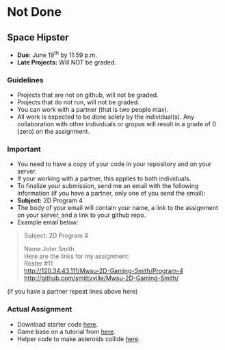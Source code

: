 # Not Done

## Space Hipster
- **Due**: June 19<sup>th</sup> by 11:59 p.m.
- **Late Projects:** Will NOT be graded. 

### Guidelines
- Projects that are not on github, will not be graded. 
- Projects that do not run, will not be graded.
- You can work with a partner (that is two people max).
- All work is expected to be done solely by the individual(s). Any collaboration with other individuals or gropus will result in a grade of 0 (zero) on the assignment.

### Important
- You need to have a copy of your code in your repository and on your server. 
- If your working with a partner, this applies to both individuals.
- To finalize your submission, send me an email with the following information (if you have a partner, only one of you send the email):
- **Subject:** 2D Program 4
- The body of your email will contain your name, a link to the assignment on your server, and a link to your github repo.
- Example email below:

>Subject: 2D Program 4
>
>Name John Smith<br>
Here are the links for my assignment:<br>
Roster #11<br>
http://120.34.43.111/Mwsu-2D-Gaming-Smith/Program-4<br>
http://github.com/smittyville/Mwsu-2D-Gaming-Smith/<br>

(if you have a partner repeat lines above here)

### Actual Assignment

- Download starter code [here](https://github.com/rugbyprof/Mwsu-Mobile-Gaming/blob/master/Example_code/spacehipster.zip).
- Game base on a tutorial from [here](https://gamedevacademy.org/html5-phaser-tutorial-spacehipster-a-space-exploration-game/).
- Helper code to make asteroids collide [here](http://examples.phaser.io/_site/view_full.html?d=arcade%20physics&f=group+vs+self.js&t=group%20vs%20self).
